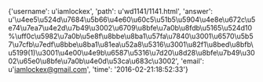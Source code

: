{'username': u'iamlockex', 'path': u'wd1141/1141.html', 'answer': u'\u4ee5\u524d\u7684\u5b66\u4e60\u60c5\u51b5\u5904\u4e8e\u672c\u5e74\u7ea7\u4e2d\u7b49\u3002\u6709\u8bfe\u7a0b\u8fdb\u5165\u524d10%\uff0c\u5982\u7a0b\u5e8f\u8bbe\u8ba1\u57fa\u7840\u3001\u6570\u5b57\u7cfb\u7edf\u8bbe\u8ba1\u81ea\u52a8\u5316\u3001\u82f1\u8bed\u8bfb\u5199(1)\u3001\u4e00\u4e9b\u6587\u5316\u7d20\u8d28\u8bfe\u7b49\u3002\u65e0\u8bfe\u7a0b\u4e0d\u53ca\u683c\u3002', 'email': u'iamlockex@gmail.com', 'time': '2016-02-21:18:52:33'}